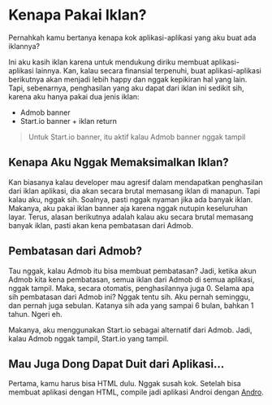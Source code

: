 # Kenapa Pakai Iklan?

Pernahkah kamu bertanya kenapa kok aplikasi-aplikasi yang aku buat ada iklannya?

Ini aku kasih iklan karena untuk mendukung diriku membuat aplikasi-aplikasi lainnya. Kan, kalau secara finansial terpenuhi, buat aplikasi-aplikasi berikutnya akan menjadi lebih happy dan nggak kepikiran hal yang lain. Tapi, sebenarnya, penghasilan yang aku dapat dari iklan ini sedikit sih, karena aku hanya pakai dua jenis iklan:

- Admob banner
- Start.io banner + iklan return

> Untuk Start.io banner, itu aktif kalau Admob banner nggak tampil

## Kenapa Aku Nggak Memaksimalkan Iklan?

Kan biasanya kalau developer mau agresif dalam mendapatkan penghasilan dari iklan aplikasi, dia akan secara brutal memasang iklan di manapun. Tapi kalau aku, nggak sih. Soalnya, pasti nggak nyaman jika ada banyak iklan. Makanya, aku pakai iklan banner aja karena nggak nutupin keseluruhan layar. Terus, alasan berikutnya adalah kalau aku secara brutal memasang banyak iklan, pasti akan kena pembatasan dari Admob.

## Pembatasan dari Admob?

Tau nggak, kalau Admob itu bisa membuat pembatasan? Jadi, ketika akun Admob kita kena pembatasan, semua iklan dari Admob di semua aplikasi, nggak tampil. Maka, secara otomatis, penghasilannya juga 0. Selama apa sih pembatasan dari Admob ini? Nggak tentu sih. Aku pernah seminggu, dan pernah juga sebulan. Katanya sih ada yang sampai 6 bulan, bahkan 1 tahun. Ngeri eh.

Makanya, aku menggunakan Start.io sebagai alternatif dari Admob. Jadi, kalau Admob nggak tampil, Start.io yang tampil.

## Mau Juga Dong Dapat Duit dari Aplikasi...

Pertama, kamu harus bisa HTML dulu. Nggak susah kok. Setelah bisa membuat aplikasi dengan HTML, compile jadi aplikasi Androi dengan [Andro](https://github.com/mzaini30/andro).
